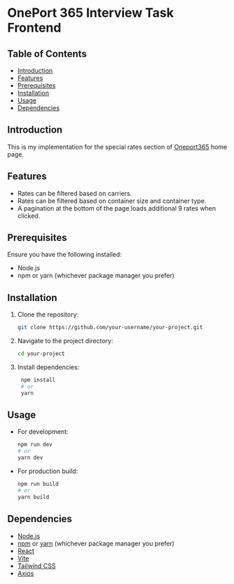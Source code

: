 # OnePort 365 Interview Task Frontend

## Table of Contents

- [Introduction](#introduction)
- [Features](#features)
- [Prerequisites](#prerequisites)
- [Installation](#installation)
- [Usage](#usage)
- [Dependencies](#dependencies)

## Introduction

This is my implementation for the special rates section of [Oneport365](https://www.oneport365.com/) home page.

## Features

- Rates can be filtered based on carriers.
- Rates can be filtered based on container size and container type.
- A pagination at the bottom of the page loads additional 9 rates when clicked.

## Prerequisites

Ensure you have the following installed:

- Node.js
- npm or yarn (whichever package manager you prefer)

## Installation

1. Clone the repository:

   ```bash
   git clone https://github.com/your-username/your-project.git
   ```

2. Navigate to the project directory:

   ```bash
   cd your-project
   ```

3. Install dependencies:

   ```bash
    npm install
    # or
    yarn
   ```

## Usage

- For development:

  ```bash
  npm run dev
  # or
  yarn dev
  ```

- For production build:

  ```bash
  npm run build
  # or
  yarn build
  ```

## Dependencies

- [Node.js](https://nodejs.org/)
- [npm](https://www.npmjs.com/) or [yarn](https://yarnpkg.com/) (whichever package manager you prefer)
- [React](https://react.dev/)
- [Vite](https://vitejs.dev/)
- [Tailwind CSS](https://tailwindcss.com/)
- [Axios](https://axios-http.com/)
